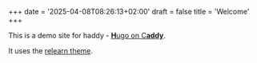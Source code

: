 +++
date = '2025-04-08T08:26:13+02:00'
draft = false
title = 'Welcome'
+++


This is a demo site for haddy - [**H**ugo on C**addy**][haddy].

It uses the [relearn theme][hugo:relearn].

[haddy]: https://github.com/mwmahlberg/haddy "haddy project site on GitHub"
[hugo:relearn]: https://themes.gohugo.io/themes/hugo-theme-relearn/ "Relearn Theme project page"
